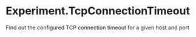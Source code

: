 # Experiment.TcpConnectionTimeout
Find out the configured TCP connection timeout for a given host and port
